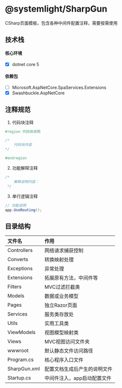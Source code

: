 ﻿# @systemlight/SharpGun

CSharp页面模板，包含各种中间件配置注释，需要按需使用

## 技术栈

#### 核心环境

- [x] dotnet core 5

#### 依赖包

- [ ] Microsoft.AspNetCore.SpaServices.Extensions
- [x] Swashbuckle.AspNetCore

## 注释规范

1. 代码块注释

```c#
#region 代码块说明

/*
    代码块内容
*/

#endregion
```

2. 功能解释注释

```c#
/*
    解释说明内容：
 */
```

3. 单行逻辑注释

```c#
// 功能说明
app.UseRouting();
```

## 目录结构

|  文件名   | 作用  |
|  :----  | :----  |
| Controllers  | 网络请求捕获控制 |
| Converts  | 转换映射处理 |
| Exceptions  | 异常处理 |
| Extensions  | 拓展原有方法，中间件等 |
| Filters  | MVC过滤拦截类 |
| Models  | 数据或业务模型 |
| Pages  | 独立Razor页面 |
| Services  | 服务类存放处 |
| Utils  | 实用工具类 |
| ViewModels  | 视图模型映射类 |
| Views  | MVC视图访问文件夹 |
| wwwroot  | 默认静态文件访问路径 |
| Program.cs  | 核心程序入口文件 |
| SharpGun.xml  | 配置文档生成后产生的说明文件 |
| Startup.cs  | 中间件注入，app启动配置文件 |
